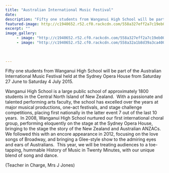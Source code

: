 ```yaml
---
title: "Australian International Music Festival"
date: 
description: "Fifty one students from Wanganui High School will be part of the Australian International Music Festival held at the Sydney Opera House from Saturday 27 June to Saturday 4 July 2015..."
featured-image: http://c1940652.r52.cf0.rackcdn.com/558a327eff2a7c19eb0002ee/Choir-to-Sydney-2015.jpg
excerpt: ""
image_gallery:
     - image: "http://c1940652.r52.cf0.rackcdn.com/558a327eff2a7c19eb0002ee/Choir-to-Sydney-2015.jpg"
     - image: "http://c1940652.r52.cf0.rackcdn.com/558a32a1b8d39a3ca40002d5/Sydney-opera-hse--bridge-2015.jpg"
    
    
    
---
```


<p>Fifty one students from Wanganui High School will be part of the Australian International Music Festival held at the Sydney Opera House from Saturday 27 June to Saturday 4 July 2015.&nbsp;</p>
<p>Wanganui High School is a large public school of approximately 1800 students in the Central North Island of New Zealand.&nbsp; With a passionate and talented performing arts faculty, the school has excelled over the years at major musical productions, one-act festivals, and stage challenge competitions, placing first nationally in the latter event 7 out of the last 10 years.&nbsp; In 2008, Wanganui High School nurtured our first international choral group, performing eloquently on the stage at the Sydney Opera House, bringing to the stage the story of the New Zealand and Australian ANZACs.&nbsp; We followed this with an encore appearance in 2012, focusing on the love songs of Broadway, and bringing a Glee-style show to the admiring eyes and ears of Australians.&nbsp; This year, we will be treating audiences to a toe-tapping, hummable History of Music in Twenty Minutes, with our unique blend of song and dance.</p>
<p>(Teacher in Charge, Mrs J Jones)</p>
<p><img src=http://c1940652.r52.cf0.rackcdn.com/558a32a1b8d39a3ca40002d5/Sydney-opera-hse--bridge-2015.jpg alt="" /></p>

